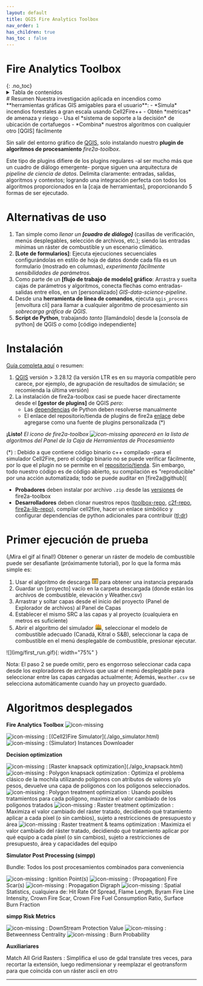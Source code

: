```yaml
---
layout: default
title: QGIS Fire Analytics Toolbox
nav_order: 1
has_children: true
has_toc : false
---
```

<h1>
Fire Analytics Toolbox
</h1>
{: .no_toc}
<details closed markdown="block">
  <summary>
    Tabla de contenidos
  </summary>
  {: .text-delta }
1. TOC
{:toc}
</details>
# Resumen
Nuestra investigación aplicada en incendios como **herramientas gráficas GIS amigables para el usuario**:
- *Simula* incendios forestales a gran escala usando Cell2Fire++
- Obtén *métricas* de amenaza y riesgo
- Usa el *sistema de soporte a la decisión* de ubicación de cortafuegos
- *Combina* nuestros algoritmos con cualquier otro [QGIS] fácilmente

Sin salir del entorno gráfico de [QGIS], solo instalando nuestro **plugin de algoritmos de procesamiento** *fire2a-toolbox*.

Este tipo de plugins difiere de los plugins regulares -al ser mucho más que un cuadro de diálogo emergente- porque siguen una arquitectura de *pipeline de ciencia de datos*.
Delimita claramente: entradas, salidas, algoritmos y contextos; logrando una integración perfecta con todos los algoritmos proporcionados en la [caja de herramientas], proporcionando 5 formas de ser ejecutado.

# Alternativas de uso
1. Tan simple como *llenar un **[cuadro de diálogo]*** (casillas de verificación, menús desplegables, selección de archivos, etc.); siendo las entradas mínimas un ráster de combustible y un escenario climático.
2. **[Lote de formularios]**: Ejecuta ejecuciones secuenciales configurándolas en estilo de hoja de datos donde cada fila es un formulario (mostrado en columnas), *experimenta fácilmente sensibilidades de parámetros*.
3. Como parte de un **[flujo de trabajo de modelo] gráfico**: Arrastra y suelta cajas de parámetros y algoritmos, conecta flechas como entradas-salidas entre ellos, en un [personalizado] *GIS-data-science-pipeline*.
4. Desde una **herramienta de línea de comandos**, ejecuta `qgis_process` [envoltura cli] para llamar a cualquier algoritmo de procesamiento *sin sobrecarga gráfica de QGIS*.
5. **Script de Python**, trabajando *tanto* [llamándolo] desde la [consola de python] de QGIS *o* como [código independiente]

# Instalación
[Guía completa aquí](/docs/docs/qgis-cookbook/README.html) o resumen:
1. [QGIS] versión > 3.28.12 (la versión LTR es en su mayoría compatible pero carece, por ejemplo, de agrupación de resultados de simulación; se recomienda la última versión)
2. La instalación de fire2a-toolbox casi se puede hacer directamente desde el **[gestor de plugins]** de QGIS *pero*:
    - Las [dependencias][requirements.txt] de Python deben resolverse manualmente  
    - El enlace del repositorio/tienda de plugins de fire2a [enlace][toolbox-server] debe agregarse como una fuente de plugins personalizada (*)

**¡Listo!** *El icono de fire2a-toolbox <img src="https://raw.githubusercontent.com/fire2a/fire-analytics-qgis-processing-toolbox-plugin/main/fireanalyticstoolbox/assets/bonfire.svg"  alt='icon-missing' style="height: 16px"> aparecerá en la lista de algoritmos del Panel de la Caja de Herramientas de Procesamiento*

(*) : Debido a que contiene código binario c++ compilado -para el simulador Cell2Fire, pero el código binario no se puede verificar fácilmente, por lo que el plugin no se permite en el [repositorio/tienda](https://plugins.qgis.org/). Sin embargo, todo nuestro código es de código abierto, su compilación es "reproducible" por una acción automatizada; todo se puede auditar en [fire2a@github](

* **Probadores** deben instalar por archivo `.zip` desde las [versiones][toolbox-releases] de fire2a-toolbox
* **Desarrolladores** deben clonar nuestros repos ([toolbox-repo], [c2f-repo], [fire2a-lib-repo]), compilar cell2fire, hacer un enlace simbólico y configurar dependencias de python adicionales para contribuir ([tl;dr](/docs/docs/Cell2Fire/README.html#unix-overview))

# Primer ejecución de prueba
(¡Mira el gif al final!) Obtener o generar un ráster de modelo de combustible puede ser desafiante (próximamente tutorial), por lo que la forma más simple es:

1. Usar el algoritmo de descarga <img src="./img/downloader.svg"  style="height: 16px"> para obtener una instancia preparada
2. Guardar un [proyecto] vacío en la carpeta descargada (donde están los archivos de combustible, elevación y Weather.csv)
3. Arrastrar y soltar capas desde el inicio del proyecto (Panel de Explorador de archivos) al Panel de Capas
4. Establecer el mismo SRC a las capas y al proyecto (cualquiera en metros es suficiente)
5. Abrir el algoritmo del simulador <img src="./img/forestfire.svg"  style="height: 16px">, seleccionar el modelo de combustible adecuado (Canadá, Kitral o S&B), seleccionar la capa de combustible en el menú desplegable de combustible, presionar ejecutar.

<a name="anchor">
![](img/first_run.gif){: width="75%" }
</a>

Nota: El paso 2 se puede omitir, pero es engorroso seleccionar cada capa desde los exploradores de archivos que usar el menú desplegable para seleccionar entre las capas cargadas actualmente; Además, `Weather.csv` se selecciona automáticamente cuando hay un proyecto guardado.

# Algoritmos desplegados

**Fire Analytics Toolbox** <img src="https://raw.githubusercontent.com/fire2a/fire-analytics-qgis-processing-toolbox-plugin/main/fireanalyticstoolbox/assets/bonfire.svg"  alt='icon-missing' style="height: 16px">

<img src="https://raw.githubusercontent.com/fire2a/fire-analytics-qgis-processing-toolbox-plugin/main/fireanalyticstoolbox/assets/forestfire.svg"  alt='icon-missing' style="height: 16px">
: [(Cell2)Fire Simulator](./algo_simulator.html)

<img src="https://raw.githubusercontent.com/fire2a/fire-analytics-qgis-processing-toolbox-plugin/main/fireanalyticstoolbox/assets/downloader.svg"  alt='icon-missing' style="height: 16px">
: (Simulator) Instances Downloader

**Decision optimization**

<img src="https://raw.githubusercontent.com/fire2a/fire-analytics-qgis-processing-toolbox-plugin/main/fireanalyticstoolbox/assets/firebreakmap.svg"  alt='icon-missing' style="height: 16px">
: [Raster knapsack optimization](./algo_knapsack.html)

<img src="https://raw.githubusercontent.com/fire2a/fire-analytics-qgis-processing-toolbox-plugin/main/fireanalyticstoolbox/assets/firebreakmap.svg"  alt='icon-missing' style="height: 16px">
: Polygon knapsack optimization : Optimiza el problema clásico de la mochila utilizando polígonos con atributos de valores y/o pesos, devuelve una capa de polígonos con los polígonos seleccionados.

<img src="https://raw.githubusercontent.com/fire2a/fire-analytics-qgis-processing-toolbox-plugin/main/fireanalyticstoolbox/assets/firebreakmap.svg"  alt='icon-missing' style="height: 16px">
: Polygon treatment optimization : Usando posibles tratamientos para cada polígono, maximiza el valor cambiado de los polígonos tratados

<img src="https://raw.githubusercontent.com/fire2a/fire-analytics-qgis-processing-toolbox-plugin/main/fireanalyticstoolbox/assets/firebreakmap.svg"  alt='icon-missing' style="height: 16px">
: Raster treatment optimization : Maximiza el valor cambiado del ráster tratado, decidiendo qué tratamiento aplicar a cada píxel (o sin cambios), sujeto a restricciones de presupuesto y área

<img src="https://raw.githubusercontent.com/fire2a/fire-analytics-qgis-processing-toolbox-plugin/main/fireanalyticstoolbox/assets/firebreakmap.svg"  alt='icon-missing' style="height: 16px">
: Raster treatment & teams optimization : Maximiza el valor cambiado del ráster tratado, decidiendo qué tratamiento aplicar por qué equipo a cada píxel (o sin cambios), sujeto a restricciones de presupuesto, área y capacidades del equipo

**Simulator Post Processing (simpp)**

Bundle: Todos los post procesamientos combinados para conveniencia

<img src="https://raw.githubusercontent.com/fire2a/fire-analytics-qgis-processing-toolbox-plugin/main/fireanalyticstoolbox/assets/ignitionpoint.svg"  alt='icon-missing' style="height: 16px">
: Ignition Point(s)

<img src="https://raw.githubusercontent.com/fire2a/fire-analytics-qgis-processing-toolbox-plugin/main/fireanalyticstoolbox/assets/bodyscar.svg"  alt='icon-missing' style="height: 16px">
: (Propagation) Fire Scar(s)

<img src="https://raw.githubusercontent.com/fire2a/fire-analytics-qgis-processing-toolbox-plugin/main/fireanalyticstoolbox/assets/burntime.svg"  alt='icon-missing' style="height: 16px">
: Propagation Digraph

<img src="https://raw.githubusercontent.com/fire2a/fire-analytics-qgis-processing-toolbox-plugin/main/fireanalyticstoolbox/assets/fireface.svg"  alt='icon-missing' style="height: 16px">
: Spatial Statistics, cualquiera de: Hit Rate Of Spread, Flame Length, Byram Fire Line Intensity, Crown Fire Scar, Crown Fire Fuel Consumption Ratio, Surface Burn Fraction

**simpp Risk Metrics**

<img src="https://raw.githubusercontent.com/fire2a/fire-analytics-qgis-processing-toolbox-plugin/main/fireanalyticstoolbox/assets/dpv.svg"  alt='icon-missing' style="height: 16px">
: DownStream Protection Value

<img src="https://raw.githubusercontent.com/fire2a/fire-analytics-qgis-processing-toolbox-plugin/main/fireanalyticstoolbox/assets/bc.svg"  alt='icon-missing' style="height: 16px">
: Betweenness Centrality

<img src="https://raw.githubusercontent.com/fire2a/fire-analytics-qgis-processing-toolbox-plugin/main/fireanalyticstoolbox/assets/bodyscar.svg"  alt='icon-missing' style="height: 16px">
: Burn Probability

**Auxiliariares**

Match AII Grid Rasters : Simplifica el uso de gdal translate tres veces, para recortar la extensión, luego redimensionar y reemplazar el geotransform para que coincida con un ráster ascii en otro


---
[QGIS]: https://qgis.org

[requirements.txt]: https://raw.githubusercontent.com/fire2a/fire-analytics-qgis-processing-toolbox-plugin/main/fireanalyticstoolbox/requirements.txt 
[requirements.dev.txt]: https://raw.githubusercontent.com/fire2a/fire-analytics-qgis-processing-toolbox-plugin/main/requirements.dev.txt

[Scott&Burgan-dialog-server]: https://fdobad.github.io/qgis-processingplugin-template/plugins.xml
[Kitral simulator dialog-server]: https://fdobad.github.io/fire2am-kitral/plugins.xml 
[toolbox-repo]: https://www.github.com/fire2a/fire-analytics-qgis-processing-toolbox-plugin
[c2f-repo]: https://www.github.com/fire2a/fire-analytics-qgis-processing-toolbox-plugin
[fire2a-lib-repo]: https://www.github.com/fire2a/fire2a-lib


[graphical model]: https://docs.qgis.org/latest/en/docs/user_manual/processing/modeler.html
[toolbox]: https://docs.qgis.org/latest/en/docs/user_manual/processing/toolbox.html
[form dialog]: https://docs.qgis.org/latest/en/docs/user_manual/processing/toolbox.html#the-algorithm-dialog
[Batch of forms]: https://docs.qgis.org/latest/en/docs/user_manual/processing/batch.html#processing-batch
[cli wrapper]: https://docs.qgis.org/latest/en/docs/user_manual/processing/standalone.html
[python console]: https://docs.qgis.org/latest/en/docs/user_manual/plugins/python_console.html#console
[calling it]: https://docs.qgis.org/latest/en/docs/user_manual/processing/console.html
[standalone code]: https://raw.githubusercontent.com/fire2a/fire-analytics-qgis-processing-toolbox-plugin/main/script_samples/standalone.py
[custom]: https://github.com/fire2a/fire-analytics-qgis-processing-toolbox-plugin/tree/main/graphical_models
[plugin manager]: https://docs.qgis.org/latest/en/docs/training_manual/qgis_plugins/fetching_plugins.html

[toolbox-server]: https://fire2a.github.io/fire-analytics-qgis-processing-toolbox-plugin/plugins.xml
[toolbox-releases]: https://github.com/fire2a/fire-analytics-qgis-processing-toolbox-plugin/releases
[project]: https://docs.qgis.org/3.28/en/docs/user_manual/introduction/project_files.html
